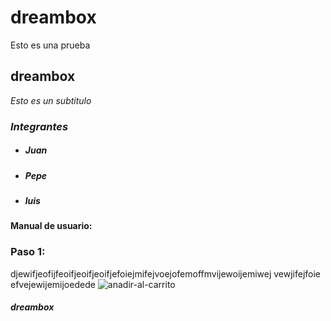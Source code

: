 # dreambox
Esto es una prueba
## dreambox
_Esto es un subtitulo_
### _Integrantes_
- ##### Juan
- ##### Pepe
- ##### luis
#### Manual de usuario:

### Paso 1: 
djewifjeofijfeoifjeoifjeoifjefoiejmifejvoejofemoffmvijewoijemiwej
vewjifejfoie
efvejewijemijoedede
![anadir-al-carrito](https://github.com/Wizard2999/dreambox/assets/89110848/462d312d-574b-4e0f-b39c-bdcd2717faf7)

##### dreambox


